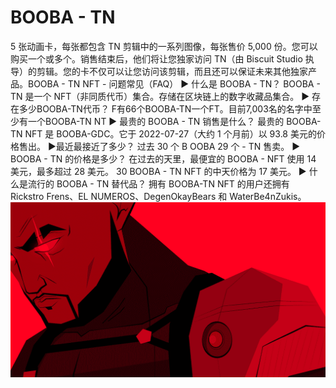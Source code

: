 # BOOBA - TN

5 张动画卡，每张都包含 TN 剪辑中的一系列图像，每张售价 5,000 份。您可以购买一个或多个。销售结束后，他们将让您独家访问 TN（由 Biscuit Studio 执导）的剪辑。您的卡不仅可以让您访问该剪辑，而且还可以保证未来其他独家产品。BOOBA - TN NFT - 问题常见（FAQ）
▶ 什么是 BOOBA - TN？
BOOBA - TN 是一个 NFT（非同质代币）集合。存储在区块链上的数字收藏品集合。
▶ 存在多少BOOBA-TN代币？
F有66个BOOBA-TN一个FT。目前7,003名的名字中至少有一个BOOBA-TN NT
▶ 最贵的 BOOBA - TN 销售是什么？
最贵的 BOOBA-TN NFT 是 BOOBA-GDC。它于 2022-07-27（大约 1 个月前）以 93.8 美元的价格售出。
▶最近最接近了多少？
过去 30 个 B OOBA 29 个 - TN 售卖。
▶ BOOBA - TN 的价格是多少？
在过去的天里，最便宜的 BOOBA - NFT 使用 14 美元，最多超过 28 美元。 30 BOOBA - TN NFT 的中天价格为 17 美元。
▶ 什么是流行的 BOOBA - TN 替代品？
拥有 BOOBA-TN NFT 的用户还拥有 Rickstro Frens、EL NUMEROS、DegenOkayBears 和 WaterBe4nZukis。![nft](unnamed.png)


